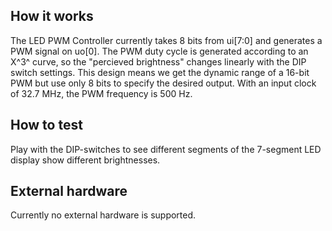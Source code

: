 <!---

This file is used to generate your project datasheet. Please fill in the information below and delete any unused
sections.

You can also include images in this folder and reference them in the markdown. Each image must be less than
512 kb in size, and the combined size of all images must be less than 1 MB.
-->

## How it works

The LED PWM Controller currently takes 8 bits from ui[7:0] and generates
a PWM signal on uo[0]. The PWM duty cycle is generated according to an X^3^
curve, so the "percieved brightness" changes linearly with the DIP switch
settings. This design means we get the dynamic range of a 16-bit PWM but
use only 8 bits to specify the desired output. With an input clock of 32.7
MHz, the PWM frequency is 500 Hz.

## How to test

Play with the DIP-switches to see different segments of the 7-segment LED
display show different brightnesses.

## External hardware

Currently no external hardware is supported.
